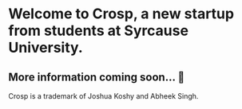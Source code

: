 # Welcome to Crosp, a new startup from students at Syrcause University.  
## More information coming soon... 🤫

Crosp is a trademark of Joshua Koshy and Abheek Singh.
